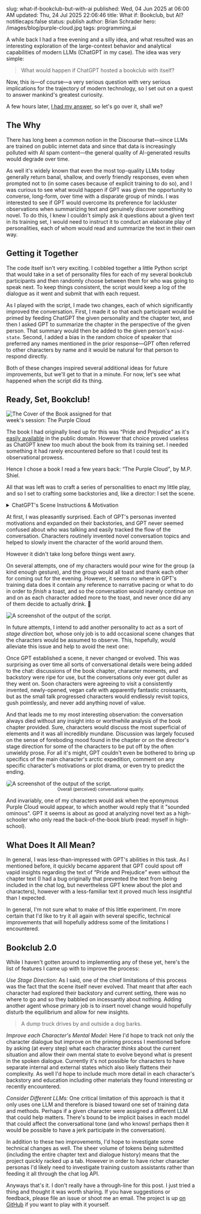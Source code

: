 slug: what-if-bookclub-but-with-ai
published: Wed, 04 Jun 2025 at 06:00 AM
updated: Thu, 24 Jul 2025 22:06:46 
title: What if: Bookclub, but AI?
notitlecaps:false
status: publish
author: Brian Schrader
hero: /images/blog/purple-cloud.jpg
tags: programming,ai

A while back I had a free evening and a silly idea, and what resulted was an interesting exploration of the large-context behavior and analytical capabilities of modern LLMs (ChatGPT in my case). The idea was very simple:

> What would happen if ChatGPT hosted a bookclub with itself?

Now, this is&mdash;of course&mdash;a very serious question with very serious implications for the trajectory of modern technology, so I set out on a quest to answer mankind's greatest curiosity.

A few hours later, [I had my answer][1], so let's go over it, shall we?


## The Why

There has long been a common notion in the Discourse that&mdash;since LLMs are trained on public internet data and since that data is increasingly polluted with AI spam content&mdash;the general quality of AI-generated results would degrade over time.

As well it's widely known that even the most top-quality LLMs today generally return banal, shallow, and overly friendly responses, even when prompted not to (in some cases because of explicit training to do so), and I was curious to see what would happen if GPT was given the opportunity to converse, long-form, over time with a disparate group of minds. I was interested to see if GPT would overcome its preference for lackluster observations when summarizing text and genuinely discover something novel. To do this, I knew I couldn't simply ask it questions about a given text in its training set, I would need to instruct it to conduct an elaborate play of personalities, each of whom would read and summarize the text in their own way.


## Getting it Together

The code itself isn't very exciting. I cobbled together a little Python script that would take in a set of personality files for each of my several bookclub participants and then randomly choose between them for who was going to speak next. To keep things consistent, the script would keep a log of the dialogue as it went and submit that with each request.

As I played with the script, I made two changes, each of which significantly improved the conversation. First, I made it so that each participant would be primed by feeding ChatGPT the given personality and the chapter text, and then I asked GPT to summarize the chapter in the perspective of the given person. That summary would then be added to the given person's `mind-state`. Second, I added a bias in the random choice of speaker that preferred any names mentioned in the prior response&mdash;GPT often referred to other characters by name and it would be natural for that person to respond directly.

Both of these changes inspired several additional ideas for future improvements, but we'll get to that in a minute. For now, let's see what happened when the script did its thing.


## Ready, Set, Bookclub!

<div class="image-right" style="max-width: 300px;">
<img alt="The Cover of the Book assigned for that week's session: The Purple Cloud" src="/images/blog/purple-cloud.jpg" style="max-width: 100%">
</div>

The book I had originally lined up for this was <q>Pride and Prejudice</q> as it's [easily available][2] in the public domain. However that choice proved useless as ChatGPT knew too much about the book from its training set. I needed something it had rarely encountered before so that I could test its observational prowess.

Hence I chose a book I read a few years back: <q>The Purple Cloud</q>, by M.P. Shiel.

All that was left was to craft a series of personalities to enact my little play, and so I set to crafting some backstories and, like a director: I set the scene.

<details>
  <summary>ChatGPT's Scene Instructions &amp; Motivation</summary>
<img alt="GPT receiving character motivations before the show" src="/images/blog/gpt-scene-directions.png">
<p>
    I workshopped these quite a bit, but I know there's more to do. Obviously I could have tried custom assistants, but that is discussed more below.
</p>
</details>

At first, I was pleasantly surprised. Each of GPT's personas invented motivations and expanded on their backstories, and GPT never seemed confused about who was talking and easily tracked the flow of the conversation. Characters routinely invented novel conversation topics and helped to slowly invent the character of the world around them.

However it didn't take long before things went awry.

On several attempts, one of my characters would pour wine for the group (a kind enough gesture), and the group would all toast and thank each other for coming out for the evening. However, it seems no where in GPT's training data does it contain any reference to narrative pacing or what to do in order to *finish* a toast, and so the conversation would inanely continue on and on as each character added more to the toast, and never once did any of them decide to actually drink. 🥂

<div class="image-container-center">
<img class="image-center" alt="A screenshot of the output of the script." src="/images/blog/bookclub-log.png" />
</div>

In future attempts, I intend to add another personality to act as a sort of *stage direction* bot, whose only job is to add occasional scene changes that the characters would be assumed to observe. This, hopefully, would alleviate this issue and help to avoid the next one:

Once GPT established a scene, it never changed or evolved. This was surprising as over time all sorts of conversational details were being added to the chat: discussions of the book chapter, character moments, and backstory were ripe for use, but the conversations only ever got duller as they went on. Soon characters were agreeing to visit a consistently invented, newly-opened, vegan cafe with apparently fantastic croissants, but as the small talk progressed characters would endlessly revisit topics, gush pointlessly, and never add anything novel of value.

And that leads me to my most interesting observation: the conversation always died without any insight into or worthwhile analysis of the book chapter provided. Sure, characters would discuss the most superficial of elements and it was all incredibly mundane. Discussion was largely focused on the sense of foreboding mood found in the chapter or on the director's stage direction for some of the characters to be put off by the often unwieldy prose. For all it's might, GPT couldn't even be bothered to bring up specifics of the main character's arctic expedition, comment on any specific character's motivations or plot drama, or even try to predict the ending.

<div class="image-container-center">
<img class="image-center" alt="A screenshot of the output of the script." src="/images/blog/gpt-conversation-quality.png" style="border-radius: 5px; max-width: 100%; padding: 0;" />
<small><center>Overall (perceived) conversational quality.</center></small>
</div>

And invariably, one of my characters would ask when the eponymous Purple Cloud would appear, to which another would reply that it "sounded ominous". GPT it seems is about as good at analyzing novel text as a high-schooler who only read the back-of-the-book blurb (read: myself in high-school).


## What Does It All Mean?

In general, I was less-than-impressed with GPT's abilities in this task. As I mentioned before, it quickly became apparent that GPT could spout off vapid insights regarding the text of <q>Pride and Prejudice</q> even without the chapter text (I had a bug originally that prevented the text from being included in the chat log, but nevertheless GPT knew about the plot and characters), however with a less-familiar text it proved much less insightful than I expected.

In general, I'm not sure what to make of this little experiment. I'm more certain that I'd like to try it all again with several specific, technical improvements that will hopefully address some of the limitations I encountered.


## Bookclub 2.0

While I haven't gotten around to implementing any of these yet, here's the list of features I came up with to improve the process:

*Use Stage Direction:* As I said, one of the chief limitations of this process was the fact that the scene itself never evolved. That meant that after each character had explored their backstory and current setting, there was no where to go and so they babbled on incessantly about nothing. Adding another agent whose primary job is to insert novel change would hopefully disturb the equilibrium and allow for new insights.

> A dump truck drives by and outside a dog barks.

*Improve each Character's Mental Model:* Here I'd hope to track not only the character dialogue but improve on the priming process I mentioned before by asking (at every step) what each character *thinks* about the current situation and allow their own mental state to evolve beyond what is present in the spoken dialogue. Currently it's not possible for characters to have separate internal and external states which also likely flattens their complexity. As well I'd hope to include much more detail in each character's backstory and education including other materials they found interesting or recently encountered.

*Consider Different LLMs:* One critical limitation of this approach is that it only uses one LLM and therefore is biased toward one set of training data and methods. Perhaps if a given character were assigned a different LLM that could help matters. There's bound to be implicit baises in each model that could affect the conversational tone (and who knows! perhaps then it would be possible to have a jerk participate in the conversation).

In addition to these two improvements, I'd hope to investigate some technical changes as well. The sheer volume of tokens being submitted (including the entire chapter text and dialogue history) means that the project quickly racked up a tab. However in order to have richer character personas I'd likely need to investigate training custom assistants rather than feeding it all through the chat log API.

Anyways that's it. I don't really have a through-line for this post. I just tried a thing and thought it was worth sharing. If you have suggestions or feedback, please file an issue or shoot me an email. The project is up [on GitHub][1] if you want to play with it yourself.

[1]: https://github.com/Sonictherocketman/bookclub/
[2]: https://www.gutenberg.org/files/1342/1342-h/1342-h.htm
